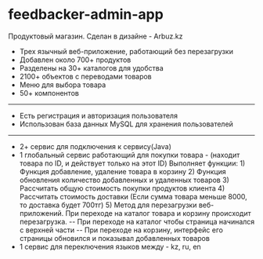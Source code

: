 # feedbacker-admin-app
Продуктовый магазин. Сделан в дизайне - Arbuz.kz
- Трех язычный веб-приложение, работающий без перезагрузки
- Добавлен около 700+ продуктов
- Разделены на 30+ каталогов для удобства
- 2100+ объектов с переводами товаров
- Меню для выбора товара
- 50+ компонентов
-------------------------------
- Есть регистрация и авторизация пользователя
- Использован база данных MySQL для хранения пользователей
-------------------------------
- 2+ сервис для подключения к сервису(Java)
- 1 глобальный сервис работающий для покупки товара - (находит товара по ID, и действует только на этот ID)
  Выполняет функции: 1) Функция добавление, удаление товара в корзину 
                     2) Функция обновления количество добавленных и удаленных товаров
                     3) Рассчитать общую стоимость покупки продуктов клиента
                     4) Рассчитать стоимость доставки (Если сумма товара меньше 8000, то доставка будет 700тг)
                     5) Метод для перезагрузки веб-приложений. При переходе на каталог товара и корзину происходит перезагрузка.
                        -- При переходе на каталог чтобы страница начинался с верхней части
                        -- При переходе на корзину, интерфейс его страницы обновился и показывал добавленных товаров
- 1 сервис для переключения языков между - kz, ru, en

  
